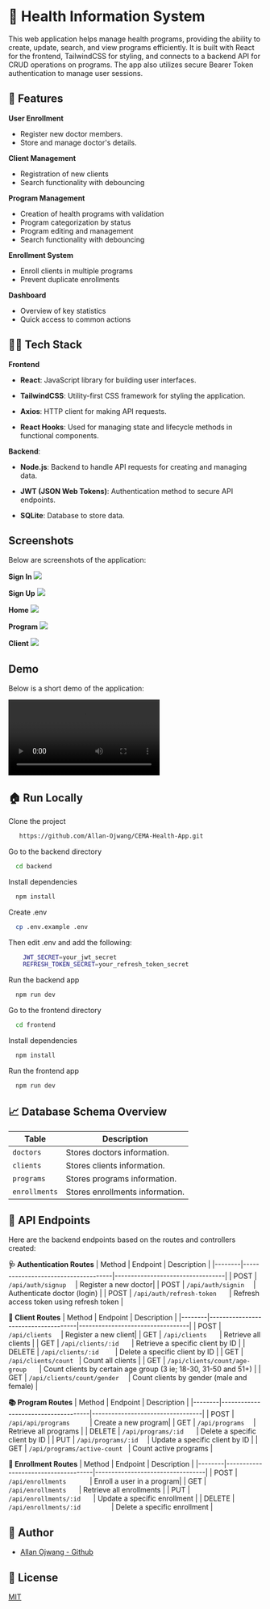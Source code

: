 # 🏥 Health Information System

This web application helps manage health programs, providing the ability to create, update, search, and view programs efficiently. It is built with React for the frontend, TailwindCSS for styling, and connects to a backend API for CRUD operations on programs. The app also utilizes secure Bearer Token authentication to manage user sessions.

## 🎯 Features

**User Enrollment**

- Register new doctor members.
- Store and manage doctor's details.

**Client Management**

- Registration of new clients
- Search functionality with debouncing

**Program Management**

- Creation of health programs with validation
- Program categorization by status
- Program editing and management
- Search functionality with debouncing

**Enrollment System**

- Enroll clients in multiple programs
- Prevent duplicate enrollments

**Dashboard**

- Overview of key statistics
- Quick access to common actions

## 👩‍💻 Tech Stack

**Frontend**

- **React**: JavaScript library for building user interfaces.

- **TailwindCSS**: Utility-first CSS framework for styling the application.

- **Axios**: HTTP client for making API requests.

- **React Hooks**: Used for managing state and lifecycle methods in functional components.

**Backend**:

- **Node.js**: Backend to handle API requests for creating and managing data.

- **JWT (JSON Web Tokens)**: Authentication method to secure API endpoints.

- **SQLite**: Database to store data.

## Screenshots

Below are screenshots of the application:

**Sign In**
![](https://github.com/Allan-Ojwang/CEMA-Health-App/blob/main/signin.PNG)

**Sign Up**
![](https://github.com/Allan-Ojwang/CEMA-Health-App/blob/main/signup.PNG)

**Home**
![](https://github.com/Allan-Ojwang/CEMA-Health-App/blob/main/home.PNG)

**Program**
![](https://github.com/Allan-Ojwang/CEMA-Health-App/blob/main/program.PNG)

**Client**
![](https://github.com/Allan-Ojwang/CEMA-Health-App/blob/main/client.PNG)

## Demo

Below is a short demo of the application:

![](https://github.com/Allan-Ojwang/CEMA-Health-App/blob/main/demo.mp4)


## 🏠 Run Locally

Clone the project

```bash
   https://github.com/Allan-Ojwang/CEMA-Health-App.git
```

Go to the backend directory

```bash
  cd backend
```

Install dependencies

```bash
  npm install
```

Create .env

```bash
  cp .env.example .env
```

Then edit .env and add the following:

```bash
    JWT_SECRET=your_jwt_secret
    REFRESH_TOKEN_SECRET=your_refresh_token_secret
```

Run the backend app

```bash
  npm run dev
```

Go to the frontend directory

```bash
  cd frontend
```

Install dependencies

```bash
  npm install
```

Run the frontend app

```bash
  npm run dev
```

## 📈 Database Schema Overview

| **Table**     | **Description**                 |
| ------------- | ------------------------------- |
| `doctors`     | Stores doctors information.     |
| `clients`     | Stores clients information.     |
| `programs`    | Stores programs information.    |
| `enrollments` | Stores enrollments information. |

## 🎡 API Endpoints

Here are the backend endpoints based on the routes and controllers created:

**🩺 Authentication Routes**
| Method | Endpoint | Description |
|--------|-------------------------------------|----------------------------------|
| POST | `/api/auth/signup	` | Register a new doctor|
| POST | `/api/auth/signin	` | Authenticate doctor (login) |
| POST | `/api/auth/refresh-token	` | Refresh access token using refresh token |

**👥 Client Routes**
| Method | Endpoint | Description |
|--------|-------------------------------------|----------------------------------|
| POST | `/api/clients	` | Register a new client|
| GET | `/api/clients	` | Retrieve all clients |
| GET | `/api/clients/:id	` | Retrieve a specific client by ID |
| DELETE | `/api/clients/:id	` | Delete a specific client by ID |
| GET | `/api/clients/count	` | Count all clients |
| GET | `/api/clients/count/age-group	` | Count clients by certain age group (3 ie; 18-30, 31-50 and 51+) |
| GET | `/api/clients/count/gender	` | Count clients by gender (male and female) |

**📚 Program Routes**
| Method | Endpoint | Description |
|--------|-------------------------------------|----------------------------------|
| POST | `/api/api/programs		` | Create a new program|
| GET | `/api/programs	` | Retrieve all programs |
| DELETE | `/api/programs/:id	` | Delete a specific client by ID |
| PUT | `/api/programs/:id	` | Update a specific client by ID |
| GET | `/api/programs/active-count	` | Count active programs |

**📝 Enrollment Routes**
| Method | Endpoint | Description |
|--------|-------------------------------------|----------------------------------|
| POST | `/api/enrollments		` | Enroll a user in a program|
| GET | `/api/enrollments	` | Retrieve all enrollments |
| PUT | `/api/enrollments/:id	` | Update a specific enrollment |
| DELETE | `/api/enrollments/:id		` | Delete a specific enrollment |

## 👥 Author

- [Allan Ojwang - Github](https://github.com/Allan-Ojwang)

## 📝 License

[MIT](https://choosealicense.com/licenses/mit/)
